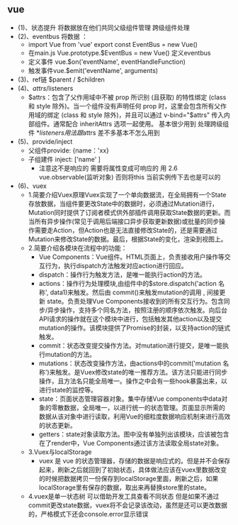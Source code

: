 ## vue 
  * (1)、状态提升 将数据放在他们共同父级组件管理 跨级组件处理
  * (2)、eventbus 将数据 ： 
    * import Vue from 'vue' export const EventBus = new Vue() 
    * 在main.js Vue.prototype.$EventBus = new Vue() 定义eventbus
    * 定义事件 vue.$on('eventName', eventHandleFunction)  
    * 触发事件vue.$emit('eventName', arguments) 
  * (3)、ref链  $parent / $children
  * (4)、$attrs/$listeners 
    * $attrs：包含了父作用域中不被 prop 所识别 (且获取) 的特性绑定 (class 和 style 除外)。当一个组件没有声明任何 prop 时，这里会包含所有父作用域的绑定 (class 和 style 除外)，并且可以通过 v-bind="$attrs" 传入内部组件。通常配合 inheritAttrs 选项一起使用。 基本很少用到 处理跨级组件
    *$listeners用法跟$attrs 差不多基本不怎么用到
  * (5)、provide/inject 
    * 父组件provide: {name：'xx}  
    * 子组建件 inject: ['name' ] 
      * 注意这不是响应的 需要将属性变成可响应的 用 2.6 vue.observable(监听对象)  否则将this 当前实例传下去也是可以的
  * (6)、vuex 
    * 1.简要介绍Vuex原理Vuex实现了一个单向数据流，在全局拥有一个State存放数据，当组件要更改State中的数据时，必须通过Mutation进行，Mutation同时提供了订阅者模式供外部插件调用获取State数据的更新。而当所有异步操作(常见于调用后端接口异步获取更新数据)或批量的同步操作需要走Action，但Action也是无法直接修改State的，还是需要通过Mutation来修改State的数据。最后，根据State的变化，渲染到视图上。
    * 2.简要介绍各模块在流程中的功能：
      * Vue Components：Vue组件。HTML页面上，负责接收用户操作等交互行为，执行dispatch方法触发对应action进行回应。
      * dispatch：操作行为触发方法，是唯一能执行action的方法。
      * actions：操作行为处理模块,由组件中的$store.dispatch('action 名称', data1)来触发。然后由 commit()来触发mutation的调用 , 间接更新 state。负责处理Vue Components接收到的所有交互行为。包含同步/异步操作，支持多个同名方法，按照注册的顺序依次触发。向后台API请求的操作就在这个模块中进行，包括触发其他action以及提交mutation的操作。该模块提供了Promise的封装，以支持action的链式触发。
      * commit：状态改变提交操作方法。对mutation进行提交，是唯一能执行mutation的方法。
      * mutations：状态改变操作方法，由actions中的commit('mutation 名称')来触发。是Vuex修改state的唯一推荐方法。该方法只能进行同步操作，且方法名只能全局唯一。操作之中会有一些hook暴露出来，以进行state的监控等。
      * state：页面状态管理容器对象。集中存储Vue components中data对象的零散数据，全局唯一，以进行统一的状态管理。页面显示所需的数据从该对象中进行读取，利用Vue的细粒度数据响应机制来进行高效的状态更新。
      * getters：state对象读取方法。图中没有单独列出该模块，应该被包含在了render中，Vue Components通过该方法读取全局state对象。
    * 3.Vuex与localStorage
      * vuex 是 vue 的状态管理器，存储的数据是响应式的。但是并不会保存起来，刷新之后就回到了初始状态，具体做法应该在vuex里数据改变的时候把数据拷贝一份保存到localStorage里面，刷新之后，如果localStorage里有保存的数据，取出来再替换store里的state。
    * 4.vuex是单一状态树 可以借助开发工具查看不同状态 但是如果不通过commit更改state数据，vuex将不会记录该改动，虽然是还可以更改数据的，严格模式下还会console.error显示错误
